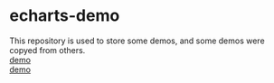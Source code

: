 # echarts-demo
This repository is used to store some demos, and some demos were copyed from others.<br/>
[demo](https://chengliangzhou.github.io/echarts-demo/view/view1.html)<br/>
[demo](https://chengliangzhou.github.io/echarts-demo/view/view2.html)
